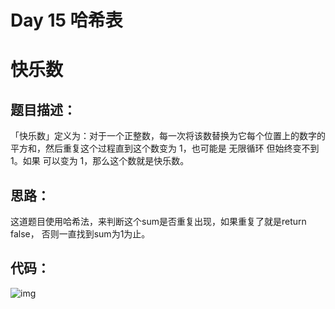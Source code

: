 # Day 15 哈希表

# 快乐数

## 题目描述：

「快乐数」定义为：对于一个正整数，每一次将该数替换为它每个位置上的数字的平方和，然后重复这个过程直到这个数变为 1，也可能是 无限循环 但始终变不到 1。如果 可以变为  1，那么这个数就是快乐数。

## 思路：

这道题目使用哈希法，来判断这个sum是否重复出现，如果重复了就是return false， 否则一直找到sum为1为止。

## 代码：

![img](https://ziyuantypora.oss-cn-beijing.aliyuncs.com/1742201984093-001060c1-44ab-4ab8-829e-a9a68b5b2f5a.png)